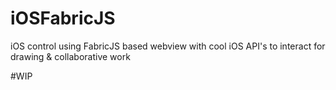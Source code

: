 # iOSFabricJS
iOS control using FabricJS based webview with cool iOS API's to interact for drawing &amp; collaborative work

#WIP
